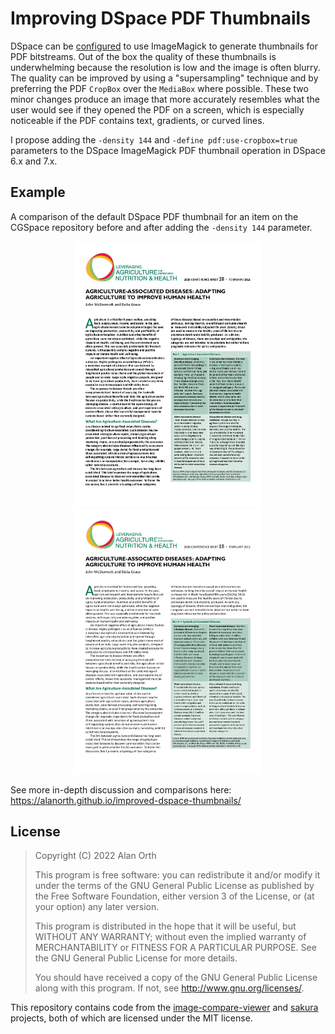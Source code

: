 # Improving DSpace PDF Thumbnails
DSpace can be [configured](https://wiki.lyrasis.org/display/DSDOC6x/Mediafilters+for+Transforming+DSpace+Content) to use ImageMagick to generate thumbnails for PDF bitstreams. Out of the box the quality of these thumbnails is underwhelming because the resolution is low and the image is often blurry. The quality can be improved by using a "supersampling" technique and by preferring the PDF `CropBox` over the `MediaBox` where possible. These two minor changes produce an image that more accurately resembles what the user would see if they opened the PDF on a screen, which is especially noticeable if the PDF contains text, gradients, or curved lines.

I propose adding the `-density 144` and `-define pdf:use-cropbox=true` parameters to the DSpace ImageMagick PDF thumbnail operation in DSpace 6.x and 7.x.

## Example
A comparison of the default DSpace PDF thumbnail for an item on the CGSpace repository before and after adding the `-density 144` parameter.

<p align="center">
  <img width="300" alt="Default DSpace thumbnail for 10568/3149" src="img/10568-3149-dspace.jpg">
  <img width="300" alt="Default DSpace thumbnail for 10568/3149 with density 144" src="img/10568-3149-improved.jpg">
</p>

See more in-depth discussion and comparisons here: https://alanorth.github.io/improved-dspace-thumbnails/

## License

>Copyright (C) 2022 Alan Orth
>
>This program is free software: you can redistribute it and/or modify
>it under the terms of the GNU General Public License as published by
>the Free Software Foundation, either version 3 of the License, or
>(at your option) any later version.
>
>This program is distributed in the hope that it will be useful,
>but WITHOUT ANY WARRANTY; without even the implied warranty of
>MERCHANTABILITY or FITNESS FOR A PARTICULAR PURPOSE.  See the
>GNU General Public License for more details.
>
>You should have received a copy of the GNU General Public License
>along with this program.  If not, see <http://www.gnu.org/licenses/>.

This repository contains code from the [image-compare-viewer](https://github.com/kylewetton/image-compare-viewer) and [sakura](https://github.com/oxalorg/sakura) projects, both of which are licensed under the MIT license.
